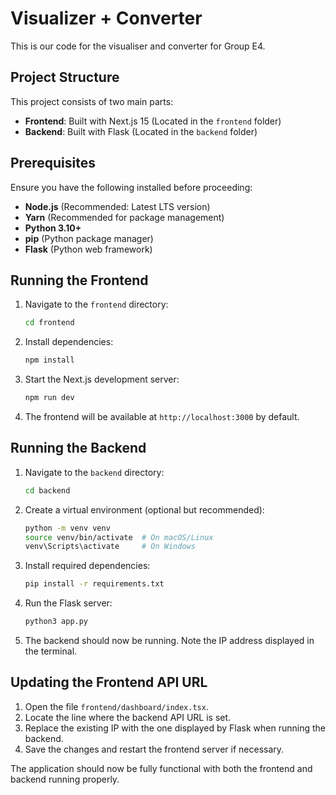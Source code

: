 # Visualizer + Converter

This is our code for the visualiser and converter for Group E4.

## Project Structure

This project consists of two main parts:

- **Frontend**: Built with Next.js 15 (Located in the `frontend` folder)
- **Backend**: Built with Flask (Located in the `backend` folder)

## Prerequisites

Ensure you have the following installed before proceeding:

- **Node.js** (Recommended: Latest LTS version)
- **Yarn** (Recommended for package management)
- **Python 3.10+**
- **pip** (Python package manager)
- **Flask** (Python web framework)

## Running the Frontend

1. Navigate to the `frontend` directory:

   ```sh
   cd frontend
   ```

2. Install dependencies:

   ```sh
   npm install
   ```

3. Start the Next.js development server:

   ```sh
   npm run dev
   ```

4. The frontend will be available at `http://localhost:3000` by default.

## Running the Backend

1. Navigate to the `backend` directory:

   ```sh
   cd backend
   ```

2. Create a virtual environment (optional but recommended):

   ```sh
   python -m venv venv
   source venv/bin/activate  # On macOS/Linux
   venv\Scripts\activate     # On Windows
   ```

3. Install required dependencies:

   ```sh
   pip install -r requirements.txt
   ```

4. Run the Flask server:

   ```sh
   python3 app.py
   ```

5. The backend should now be running. Note the IP address displayed in the terminal.

## Updating the Frontend API URL

1. Open the file `frontend/dashboard/index.tsx`.
2. Locate the line where the backend API URL is set.
3. Replace the existing IP with the one displayed by Flask when running the backend.
4. Save the changes and restart the frontend server if necessary.

The application should now be fully functional with both the frontend and backend running properly.
